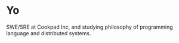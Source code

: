 # Yo

SWE/SRE at Cookpad Inc, and studying philosophy of programming language and distributed systems.
